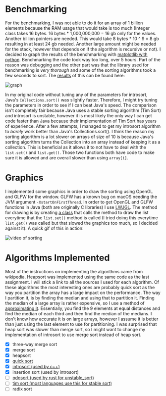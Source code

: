 Benchmarking
============

For the benchmarking, I was not able to do it for an array of 1 billion elements because the RAM usage that would take
is too much (Integer class takes 16 bytes. 16 bytes * 1,000,000,000 = 16 gb only for the values.
Another billion pointers are needed. This would take 8 bytes * 10 ^ 9 = 8 gb resulting in at least 24 gb needed.
Another large amount might be needed for the stack, however that depends on if the algorithm is recursive or not).
I decided to graph the results of the benchmarking with [matplotlib with python](resources/graph.py).
Benchmarking the code took way too long, over 5 hours. Part of the reason was debugging and the other part was that
the library used for benchmarking is *very thorough* and some of the sorting algorithms took a few seconds to sort.
The [results](resources/results.csv) of this can be found here:

![graph](resources/figure.png)

In my original code without tuning any of the parameters for introsort, Java's ``Collections.sort()`` was slightly faster.
Therefore, I might try tuning the parameters in order to see if I can beat Java's speed. The comparison isn't completely
fair because Java uses a stable sorting algorithm (Tim Sort) and introsort is unstable, however it is most likely the only
way I can get code faster than Java because their implementation of Tim Sort has years of experience.
After a few attempts, I managed to get my introsort algorithm to *barely* work better than Java's Collections.sort().
I think the reason my sorting algorithm is a lot slower on arrays of size of 10 is because Java's sorting algorithm 
turns the Collection into an array instead of keeping it as a collection. 
This is beneficial as it allows it to not have to deal with the ``list.set()`` and ``list.get()``.
Those two functions both have code to make sure it is allowed and are overall slower than using ``array[i]``.

Graphics
========

I implemented some graphics in order to draw the sorting using OpenGL and GLFW for the window.
GLFW has a known bug on macOS needing the JVM argument ``-XstartOnFirstThread``.
In order to get OpenGL and GLFW functions in Java (both are originally C libraries) I use [LWJGL](https://www.lwjgl.org/).
The method for drawing is by creating [a class](GraphicsList.java) that calls the method to draw the list everytime
that the ``list.set()`` method is called (I tried doing this everytime ``list.get()`` was called but that slowed the
graphics too much, so I decided against it).
A quick gif of this in action:

![video of sorting](resources/sorting-gif.gif)

Algorithms Implemented
======================

Most of the instructions on implementing the algorithms came from wikipedia. Heapsort was implemented using the same
code as the last assignment. I will stick a link to all the sources I used for each algorithm.
Of these algorithms the most interesting ones are probably quick sort as the way you partition the array has a large impact
on the performance.
The way I partition it, is by finding the median and using that to partition it. Finding the median of a large
array is rather expensive, so I use a method of [approximating it](https://andrewgrex.medium.com/the-ninther-approximating-medians-b0e04b8807d1).
Essentially, you find the 9 elements at equal distances and find the median of each third and then find the median of the
medians. I don't know how accurate it is on large arrays, however I assume it is better than just using the last
element to use for partitioning. I was surprised that heap sort was slower than merge sort, so I might want to change
my implementation of introsort to use merge sort instead of heap sort.

* [x] three-way merge sort
* [x] merge sort
* [x] heapsort
* [x] [quick sort](https://en.wikipedia.org/wiki/Quicksort)
* [x] [introsort (used by c++)](https://en.wikipedia.org/wiki/Introsort)
* [x] insertion sort (used by introsort)
* [ ] [pdqsort (used by rust for unstable_sort)](https://github.com/orlp/pdqsort)
* [ ] [tim sort (most languages use this for stable sort)](https://en.wikipedia.org/wiki/Timsort)
* [ ] radix sort

